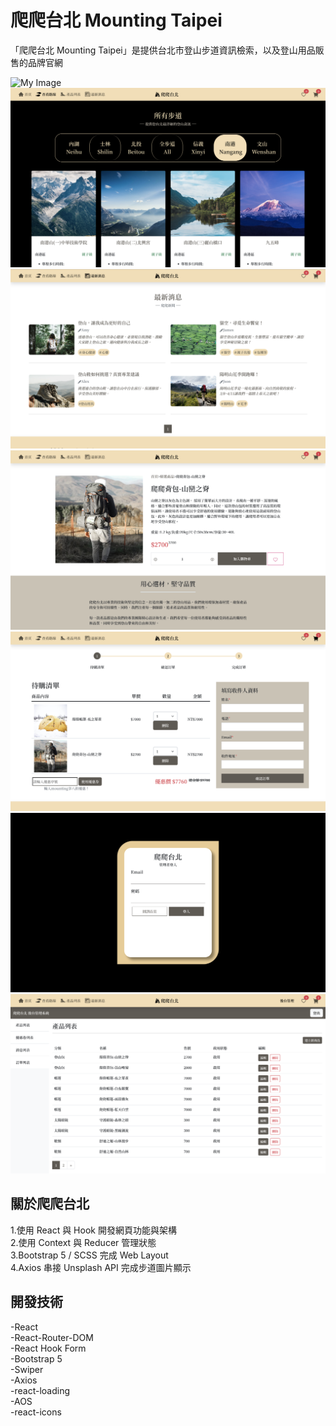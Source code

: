 # 爬爬台北 Mounting Taipei

「爬爬台北 Mounting Taipei」是提供台北市登山步道資訊檢索，以及登山用品販售的品牌官網

![My Image](./readmeimg/home.png)
![My Image](./readmeimg/mountingroute.png)
![My Image](./readmeimg/news.png)
![My Image](./readmeimg/productdetail.png)
![My Image](./readmeimg/payment.png)
![My Image](./readmeimg/login.png)
![My Image](./readmeimg/backstage.png)

## 關於爬爬台北

1.使用 React 與 Hook 開發網頁功能與架構  
2.使用 Context 與 Reducer 管理狀態  
3.Bootstrap 5 / SCSS 完成 Web Layout  
4.Axios 串接 Unsplash API 完成步道圖片顯示

## 開發技術

-React  
-React-Router-DOM  
-React Hook Form  
-Bootstrap 5  
-Swiper  
-Axios  
-react-loading  
-AOS  
-react-icons
